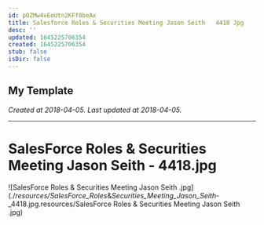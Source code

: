 ```yaml
---
id: pOZMw4vEoUtn2KFf8beAx
title: Salesforce Roles & Securities Meeting Jason Seith   4418 Jpg
desc: ''
updated: 1645225706354
created: 1645225706354
stub: false
isDir: false
---
```

My Template
---

_Created at 2018-04-05._
_Last updated at 2018-04-05._




---

# SalesForce Roles & Securities Meeting Jason Seith - 4418.jpg


![SalesForce Roles & Securities Meeting Jason Seith .jpg](./_resources/SalesForce_Roles_&_Securities_Meeting_Jason_Seith_-_4418.jpg.resources/SalesForce Roles & Securities Meeting Jason Seith .jpg)

